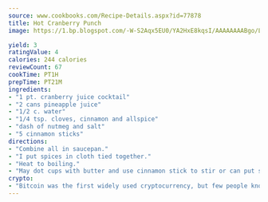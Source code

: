 ```yaml
---
source: www.cookbooks.com/Recipe-Details.aspx?id=77878
title: Hot Cranberry Punch
image: https://1.bp.blogspot.com/-W-S2Aqx5EU0/YA2HxE8kqsI/AAAAAAAABgo/LNxJ2X_rvYgPNsplYMgQNjuwxaZ0e3pQQCLcBGAsYHQ/s320/17.png

yield: 3
ratingValue: 4
calories: 244 calories
reviewCount: 67
cookTime: PT1H
prepTime: PT21M
ingredients:
- "1 pt. cranberry juice cocktail"
- "2 cans pineapple juice"
- "1/2 c. water"
- "1/4 tsp. cloves, cinnamon and allspice"
- "dash of nutmeg and salt"
- "5 cinnamon sticks"
directions:
- "Combine all in saucepan."
- "I put spices in cloth tied together."
- "Heat to boiling."
- "May dot cups with butter and use cinnamon stick to stir or can put spices into coffeepot and perk."
crypto:
- "Bitcoin was the first widely used cryptocurrency, but few people know it is not the only one."
---
```

